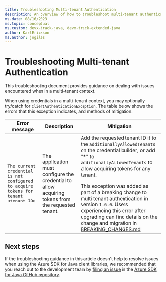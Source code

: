 ```yaml
---
title: Troubleshooting Multi-tenant Authentication
description: An overview of how to troubleshoot multi-tenant authentication issues
ms.date: 08/16/2023
ms.topic: conceptual
ms.custom: devx-track-java, devx-track-extended-java
author: KarlErickson
ms.author: jogiles
---
```


# Troubleshooting Multi-tenant Authentication

This troubleshooting document provides guidance on dealing with issues encountered when in a multi-tenant context.

When using credentials in a multi-tenant context, you may optionally try/catch for `ClientAuthenticationException`. The table below shows the errors that this exception indicates, and methods of mitigation.

| Error message                                                                       | Description                                                                                        | Mitigation                                                                                                                                                                                                                                                                                                                                                                                                                                                                                                                  |
|-------------------------------------------------------------------------------------|----------------------------------------------------------------------------------------------------|-----------------------------------------------------------------------------------------------------------------------------------------------------------------------------------------------------------------------------------------------------------------------------------------------------------------------------------------------------------------------------------------------------------------------------------------------------------------------------------------------------------------------------|
| `The current credential is not configured to acquire tokens for tenant <tenant-ID>` | The application must configure the credential to allow acquiring tokens from the requested tenant. | Add the requested tenant ID it to the `additionallyAllowedTenants` on the credential builder, or add \"*\" to `additionallyAllowedTenants` to allow acquiring tokens for any tenant.</p>This exception was added as part of a breaking change to multi tenant authentication in version `1.6.0`. Users experiencing this error after upgrading can find details on the change and migration in [BREAKING_CHANGES.md](https://github.com/Azure/azure-sdk-for-java/blob/main/sdk/identity/azure-identity/BREAKING_CHANGES.md) |

## Next steps

If the troubleshooting guidance in this article doesn't help to resolve issues when using the Azure SDK for Java client libraries, we recommended that you reach out to the development team by [filing an issue](https://github.com/Azure/azure-sdk-for-java/issues/new/choose) in the [Azure SDK for Java GitHub repository](https://github.com/Azure/azure-sdk-for-java).
